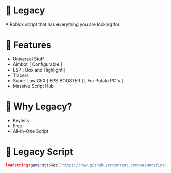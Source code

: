 # 🏮 Legacy
A Roblox script that has everything you are looking for.

# 🏮 Features
- Universal Stuff
- Aimbot [ Configurable ]
- ESP [ Box and Highlight ]
- Tracers
- Super Low GFX [ FPS BOOSTER ] [ For Potato PC's ]
- Massive Script Hub

# 🏮 Why Legacy?
- Keyless
- Free
- All-In-One Script

# 🏮 Legacy Script
```lua
loadstring(game:HttpGet('https://raw.githubusercontent.com/wasundefined/Legacy/refs/heads/main/Loader.lua'))()
```
